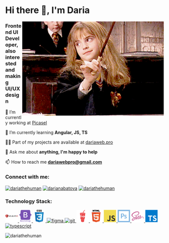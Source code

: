 <h1>Hi there 👋, I'm Daria</h1>

<img align="right" alt="GIF" src="https://raw.githubusercontent.com/dariathehuman/dariathehuman/master/Hermione.gif" width="450" />

<h3>Frontend UI Developer, also interested and making UI/UX design</h3>


🔭 I’m currently working at [Picasel](https://picasel.agency/)

🌱 I’m currently learning **Angular, JS, TS**

👨‍💻 Part of my projects are available at [dariaweb.pro](https://dariaweb.pro)

💬 Ask me about **anything, I'm happy to help**

📫 How to reach me **dariawebpro@gmail.com**

<h3 align="left">Connect with me:</h3>
<p align="left">
<a href="https://twitter.com/dariathehuman" target="blank"><img align="center" src="https://cdn.jsdelivr.net/npm/simple-icons@3.0.1/icons/twitter.svg" alt="dariathehuman" height="30" width="40" /></a>
<a href="https://linkedin.com/in/darianabatova" target="blank"><img align="center" src="https://cdn.jsdelivr.net/npm/simple-icons@3.0.1/icons/linkedin.svg" alt="darianabatova" height="30" width="40" /></a>
<a href="https://www.behance.net/dariathehuman" target="blank"><img align="center" src="https://cdn.jsdelivr.net/npm/simple-icons@3.0.1/icons/behance.svg" alt="dariathehuman" height="30" width="40" /></a>
</p>

<h3 align="left">Technology Stack:</h3>
<p align="left"> 
<a href="https://angular.io" target="_blank"> <img src="https://raw.githubusercontent.com/devicons/devicon/master/icons/angularjs/angularjs-original-wordmark.svg" alt="angularjs" width="40" height="40"/> </a> 
<a href="https://getbootstrap.com" target="_blank"> <img src="https://raw.githubusercontent.com/devicons/devicon/master/icons/bootstrap/bootstrap-plain-wordmark.svg" alt="bootstrap" width="40" height="40"/> </a> 
<a href="https://www.w3schools.com/css/" target="_blank"> <img src="https://raw.githubusercontent.com/devicons/devicon/master/icons/css3/css3-original-wordmark.svg" alt="css3" width="40" height="40"/> </a> <a href="https://www.figma.com/" target="_blank"> <img src="https://www.vectorlogo.zone/logos/figma/figma-icon.svg" alt="figma" width="40" height="40"/> </a> <a href="https://git-scm.com/" target="_blank"> <img src="https://www.vectorlogo.zone/logos/git-scm/git-scm-icon.svg" alt="git" width="40" height="40"/> </a> <a href="https://gulpjs.com" target="_blank"> <img src="https://raw.githubusercontent.com/devicons/devicon/master/icons/gulp/gulp-plain.svg" alt="gulp" width="40" height="40"/> </a> <a href="https://www.w3.org/html/" target="_blank"> <img src="https://raw.githubusercontent.com/devicons/devicon/master/icons/html5/html5-original-wordmark.svg" alt="html5" width="40" height="40"/> </a> <a href="https://developer.mozilla.org/en-US/docs/Web/JavaScript" target="_blank"> <img src="https://raw.githubusercontent.com/devicons/devicon/master/icons/javascript/javascript-original.svg" alt="javascript" width="40" height="40"/> </a> <a href="https://www.photoshop.com/en" target="_blank"> <img src="https://raw.githubusercontent.com/devicons/devicon/master/icons/photoshop/photoshop-line.svg" alt="photoshop" width="40" height="40"/> </a> <a href="https://sass-lang.com" target="_blank"> <img src="https://raw.githubusercontent.com/devicons/devicon/master/icons/sass/sass-original.svg" alt="sass" width="40" height="40"/> </a> <a href="https://www.typescriptlang.org/" target="_blank"> <img src="https://raw.githubusercontent.com/devicons/devicon/master/icons/typescript/typescript-original.svg" alt="typescript" width="40" height="40"/> </a> <a href="https://jestjs.io/" target="_blank"> <img src="https://avatars.githubusercontent.com/u/24323592?v=4" alt="typescript" width="40" height="40"/> </a> </p>

<p><img align="left" src="https://github-readme-stats.vercel.app/api/top-langs?username=dariathehuman&show_icons=true&locale=en&layout=compact" alt="dariathehuman" /></p>
